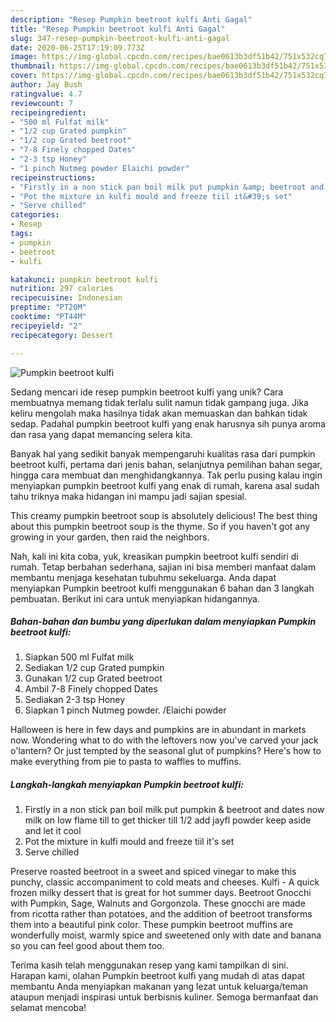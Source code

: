 ```yaml
---
description: "Resep Pumpkin beetroot kulfi Anti Gagal"
title: "Resep Pumpkin beetroot kulfi Anti Gagal"
slug: 347-resep-pumpkin-beetroot-kulfi-anti-gagal
date: 2020-06-25T17:19:09.773Z
image: https://img-global.cpcdn.com/recipes/bae0613b3df51b42/751x532cq70/pumpkin-beetroot-kulfi-recipe-main-photo.jpg
thumbnail: https://img-global.cpcdn.com/recipes/bae0613b3df51b42/751x532cq70/pumpkin-beetroot-kulfi-recipe-main-photo.jpg
cover: https://img-global.cpcdn.com/recipes/bae0613b3df51b42/751x532cq70/pumpkin-beetroot-kulfi-recipe-main-photo.jpg
author: Jay Bush
ratingvalue: 4.7
reviewcount: 7
recipeingredient:
- "500 ml Fulfat milk"
- "1/2 cup Grated pumpkin"
- "1/2 cup Grated beetroot"
- "7-8 Finely chopped Dates"
- "2-3 tsp Honey"
- "1 pinch Nutmeg powder Elaichi powder"
recipeinstructions:
- "Firstly in a non stick pan boil milk put pumpkin &amp; beetroot and dates now milk on low flame till to get thicker till 1/2 add jayfl powder keep aside and let it cool"
- "Pot the mixture in kulfi mould and freeze tiil it&#39;s set"
- "Serve chilled"
categories:
- Resep
tags:
- pumpkin
- beetroot
- kulfi

katakunci: pumpkin beetroot kulfi 
nutrition: 297 calories
recipecuisine: Indonesian
preptime: "PT20M"
cooktime: "PT44M"
recipeyield: "2"
recipecategory: Dessert

---
```



![Pumpkin beetroot kulfi](https://img-global.cpcdn.com/recipes/bae0613b3df51b42/751x532cq70/pumpkin-beetroot-kulfi-recipe-main-photo.jpg)

Sedang mencari ide resep pumpkin beetroot kulfi yang unik? Cara membuatnya memang tidak terlalu sulit namun tidak gampang juga. Jika keliru mengolah maka hasilnya tidak akan memuaskan dan bahkan tidak sedap. Padahal pumpkin beetroot kulfi yang enak harusnya sih punya aroma dan rasa yang dapat memancing selera kita.

Banyak hal yang sedikit banyak mempengaruhi kualitas rasa dari pumpkin beetroot kulfi, pertama dari jenis bahan, selanjutnya pemilihan bahan segar, hingga cara membuat dan menghidangkannya. Tak perlu pusing kalau ingin menyiapkan pumpkin beetroot kulfi yang enak di rumah, karena asal sudah tahu triknya maka hidangan ini mampu jadi sajian spesial.

This creamy pumpkin beetroot soup is absolutely delicious! The best thing about this pumpkin beetroot soup is the thyme. So if you haven&#39;t got any growing in your garden, then raid the neighbors.


Nah, kali ini kita coba, yuk, kreasikan pumpkin beetroot kulfi sendiri di rumah. Tetap berbahan sederhana, sajian ini bisa memberi manfaat dalam membantu menjaga kesehatan tubuhmu sekeluarga. Anda dapat menyiapkan Pumpkin beetroot kulfi menggunakan 6 bahan dan 3 langkah pembuatan. Berikut ini cara untuk menyiapkan hidangannya.

<!--inarticleads1-->

##### Bahan-bahan dan bumbu yang diperlukan dalam menyiapkan Pumpkin beetroot kulfi:

1. Siapkan 500 ml Fulfat milk
1. Sediakan 1/2 cup Grated pumpkin
1. Gunakan 1/2 cup Grated beetroot
1. Ambil 7-8 Finely chopped Dates
1. Sediakan 2-3 tsp Honey
1. Siapkan 1 pinch Nutmeg powder. /Elaichi powder


Halloween is here in few days and pumpkins are in abundant in markets now. Wondering what to do with the leftovers now you&#39;ve carved your jack o&#39;lantern? Or just tempted by the seasonal glut of pumpkins? Here&#39;s how to make everything from pie to pasta to waffles to muffins. 

<!--inarticleads2-->

##### Langkah-langkah menyiapkan Pumpkin beetroot kulfi:

1. Firstly in a non stick pan boil milk put pumpkin &amp; beetroot and dates now milk on low flame till to get thicker till 1/2 add jayfl powder keep aside and let it cool
1. Pot the mixture in kulfi mould and freeze tiil it&#39;s set
1. Serve chilled


Preserve roasted beetroot in a sweet and spiced vinegar to make this punchy, classic accompaniment to cold meats and cheeses. Kulfi - A quick frozen milky dessert that is great for hot summer days. Beetroot Gnocchi with Pumpkin, Sage, Walnuts and Gorgonzola. These gnocchi are made from ricotta rather than potatoes, and the addition of beetroot transforms them into a beautiful pink color. These pumpkin beetroot muffins are wonderfully moist, warmly spice and sweetened only with date and banana so you can feel good about them too. 

Terima kasih telah menggunakan resep yang kami tampilkan di sini. Harapan kami, olahan Pumpkin beetroot kulfi yang mudah di atas dapat membantu Anda menyiapkan makanan yang lezat untuk keluarga/teman ataupun menjadi inspirasi untuk berbisnis kuliner. Semoga bermanfaat dan selamat mencoba!
